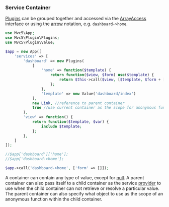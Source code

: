 ### Service Container
[Plugins](#plugins) can be grouped together and accessed via the [ArrayAccess](http://php.net/manual/en/class.arrayaccess.php) interface or using the [arrow](https://github.com/mvc5/mvc5/blob/master/src/Arg.php#L104) notation, e.g. <code>dashboard->home</code>.

```php
use Mvc5\App;
use Mvc5\Plugin\Plugins;
use Mvc5\Plugin\Value;

$app = new App([
    'services' => [
        'dashboard' => new Plugins(
            [
                'home' => function($template) {
                    return function($view, $form) use($template) {
                        return $this->call($view, [$template, $form + ['message' => 'Demo Page']]);
                    };
                },
                'template' => new Value('dashboard/index')
            ],
            new Link, //reference to parent container
            true //use current container as the scope for anonymous functions
        ),
        'view' => function() {
            return function($template, $var) {
                include $template;
            };
        },
    ]
]);

//$app['dashboard']['home'];
//$app['dashboard->home'];

$app->call('dashboard->home', ['form' => []]);
```

A container can contain any type of value, except for [null](http://php.net/manual/en/language.types.null.php). A parent container can also pass itself to a child container as the service [provider](https://github.com/mvc5/mvc5/blob/master/src/Resolver/Resolver.php#L71) to use when the child container can not retrieve or resolve a particular value. The parent container can also specify what object to use as the scope of an anonymous function within the child container.
